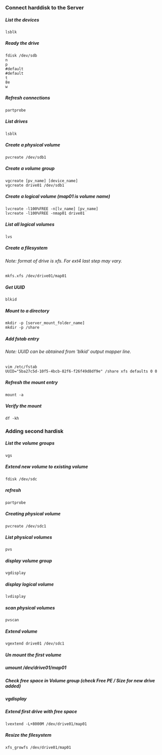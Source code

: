 ### Connect harddisk to the Server
##### List the devices
```shell
lsblk
```
##### Ready the drive
```shell
fdisk /dev/sdb
n
p
#default
#default
t
8e
w
```
##### Refresh connections 
```shell
partprobe
```
##### List drives
```shell
lsblk
```
##### Create a physical volume
```shell
pvcreate /dev/sdb1
```
##### Create a volume group
```shell
vgcreate [pv_name] [device_name]
vgcreate drive01 /dev/sdb1
```
##### Create a logical volume (map01 is volume name)
```shell
lvcreate -l100%FREE -n[lv_name] [pv_name]
lvcreate -l100%FREE -nmap01 drive01
```
##### List all logical volumes
```shell
lvs
```
##### Create a filesystem
###### Note: format of drive is xfs. For ext4 last step may vary.
```shell
mkfs.xfs /dev/drive01/map01
```
##### Get UUID
```shell
blkid
```
##### Mount to a directory
```shell
mkdir -p [server_mount_folder_name]
mkdir -p /share
```
##### Add fstab entry
###### Note: UUID can be obtained from 'blkid' output mapper line.
```shell
vim /etc/fstab
UUID="5ba27c5d-10f5-4bcb-82f6-f26f49d8df9e" /share xfs defaults 0 0
```
##### Refresh the mount entry
```shell
mount -a
```
##### Verify the mount
```shell
df -kh
```
### Adding second hardisk
##### List the volume groups
```shell
vgs
```
##### Extend new volume to existing volume
```shell
fdisk /dev/sdc
```
##### refresh
```shell
partprobe
```
##### Creating physical volume
```shell
pvcreate /dev/sdc1
```
##### List physical volumes
```shell
pvs
```
##### display volume group
```shell
vgdisplay
```
##### display logical volume
```shell
lvdisplay
```
##### scan physical volumes
```shell
pvscan
```
##### Extend volume
```shell
vgextend drive01 /dev/sdc1
```
##### Un mount the first volume
##### umount /dev/drive01/map01

##### Check free space in Volume group (check Free PE / Size for new drive added)
##### vgdisplay

##### Extend first drive with free space
```shell
lvextend -L+8000M /dev/drive01/map01
```
##### Resize the filesystem
```shell
xfs_growfs /dev/drive01/map01
```


